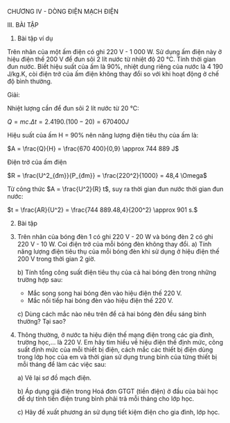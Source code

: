CHƯƠNG IV - DÒNG ĐIỆN MẠCH ĐIỆN

III. BÀI TẬP

1. Bài tập ví dụ

Trên nhãn của một ấm điện có ghi 220 V - 1 000 W. Sử dụng ấm điện này ở hiệu điện thế 200 V để đun sôi 2 lít nước từ nhiệt độ 20 °C. Tính thời gian đun nước. Biết hiệu suất của ấm là 90%, nhiệt dung riêng của nước là 4 190 J/kg.K, còi điện trở của ấm điện không thay đổi so với khi hoạt động ở chế độ bình thường.

Giải:

Nhiệt lượng cần để đun sôi 2 lít nước từ 20 °C:

$Q = mc.Δt = 2.4 190.(100 - 20) = 670 400 J$

Hiệu suất của ấm H = 90% nên năng lượng điện tiêu thụ của ấm là:

$A = \frac{Q}{H} = \frac{670 400}{0,9} \approx 744 889 J$

Điện trở của ấm điện

$R = \frac{U^2_{đm}}{P_{đm}} = \frac{220^2}{1000} = 48,4 \Omega$

Từ công thức $A = \frac{U^2}{R} t$, suy ra thời gian đun nước thời gian đun nước:

$t = \frac{AR}{U^2} = \frac{744 889.48,4}{200^2} \approx 901 s.$

2. Bài tập

1. Trên nhãn của bóng đèn 1 có ghi 220 V - 20 W và bóng đèn 2 có ghi 220 V - 10 W. Coi điện trở của mỗi bóng đèn không thay đổi.
   a) Tính năng lượng điện tiêu thụ của mỗi bóng đèn khi sử dụng ở hiệu điện thế 200 V trong thời gian 2 giờ.

   b) Tính tổng công suất điện tiêu thụ của cả hai bóng đèn trong những trường hợp sau:
   - Mắc song song hai bóng đèn vào hiệu điện thế 220 V.
   - Mắc nối tiếp hai bóng đèn vào hiệu điện thế 220 V.

   c) Dùng cách mắc nào nêu trên để cả hai bóng đèn đều sáng bình thường? Tại sao?

2. Thông thường, ở nước ta hiệu điện thế mạng điện trong các gia đình, trường học,... là 220 V. Em hãy tìm hiểu về hiệu điện thế định mức, công suất định mức của mỗi thiết bị điện, cách mắc các thiết bị điện dùng trong lớp học của em và thời gian sử dụng trung bình của từng thiết bị mỗi tháng để làm các việc sau:

   a) Vẽ lại sơ đồ mạch điện.

   b) Áp dụng giá điện trong Hoá đơn GTGT (tiền điện) ở đầu của bài học để dự tính tiền điện trung bình phải trả mỗi tháng cho lớp học.

   c) Hãy đề xuất phương án sử dụng tiết kiệm điện cho gia đình, lớp học.